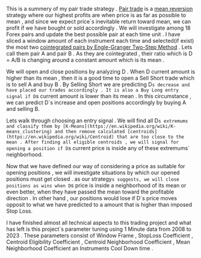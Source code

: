 
This is a summery of my pair trade strategy . [Pair trade](https://en.wikipedia.org/wiki/Pairs_trade) is a [mean reversion](https://en.wikipedia.org/wiki/Mean_reversion_(finance)) strategy where our highest profits are when price is as far as possible to mean , and since we expect price`s inevitable return toward mean, we can profit if we have bought or sold accordingly . We will investigate among 18 Forex pairs and update the best possible pair at each time unit . I have sliced a window amount of each instrument each time and selected(if exist)  the most two [cointegrated pairs by Engle-Granger Two-Step Method](https://corporatefinanceinstitute.com/resources/data-science/cointegration/) . Lets call them pair A and pair B .  As they are cointegrated , their ratio which is D = A/B is changing around a constant amount which is its mean .


We will open and close positions by analyzing D . When D current amount is higher than its mean , then it is a good time to open a Sell Short trade which is to sell A and buy B . By Selling Short we are predicting D`s decrease and have placed our trades accordingly . It is also a Buy Long entry signal if D`s current amount is lower than its mean . In this circumstance , we can predict D`s increase and open positions accordingly by buying A and selling B.

Lets walk through choosing an entry signal . We will find all D`s extremums and classify them by [K-Means](https://en.wikipedia.org/wiki/K-means_clustering) and then remove calculated [centroids](https://en.wikipedia.org/wiki/Centroid) that are too close to the mean . After finding all eligible centroids , we will signal for opening a position if D`s current price is inside any of these extremums` neighborhood.

Now that we have defined our way of considering a price as suitable for opening positions , we will investigate situations by which our opened positions must get closed .
 as our strategy`s suggests, we will close positions as wins when D`s price is inside a neighborhood of its mean or even better, when they have passed the mean toward the profitable direction . In other hand , our positions would lose if D`s price moves opposit to what we have predicted to a amount that is higher than imposed Stop Loss. 
 
 
 
 I have finished almost all technical aspects to this trading project and what has left is this project`s parameter tuning using 1 Minute data from 2008 to 2023 .
 These parameters consist of Window Frame , StopLoss Coefficient , Centroid Eligibility Coefficient , Centroid Neighborhood Coefficient , Mean Neighborhood Coefficient an Instruments Cool Down time .
